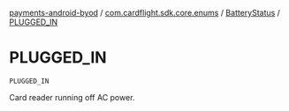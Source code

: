 [payments-android-byod](../../index.md) / [com.cardflight.sdk.core.enums](../index.md) / [BatteryStatus](index.md) / [PLUGGED_IN](./-p-l-u-g-g-e-d_-i-n.md)

# PLUGGED_IN

`PLUGGED_IN`

Card reader running off AC power.

